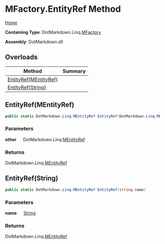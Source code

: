 # MFactory\.EntityRef Method

[Home](../../../../README.md)

**Containing Type**: DotMarkdown\.Linq\.[MFactory](../README.md)

**Assembly**: DotMarkdown\.dll

## Overloads

| Method | Summary |
| ------ | ------- |
| [EntityRef(MEntityRef)](#DotMarkdown_Linq_MFactory_EntityRef_DotMarkdown_Linq_MEntityRef_) | |
| [EntityRef(String)](#DotMarkdown_Linq_MFactory_EntityRef_System_String_) | |

## EntityRef\(MEntityRef\) <a name="DotMarkdown_Linq_MFactory_EntityRef_DotMarkdown_Linq_MEntityRef_"></a>

```csharp
public static DotMarkdown.Linq.MEntityRef EntityRef(DotMarkdown.Linq.MEntityRef other)
```

### Parameters

**other** &emsp; DotMarkdown\.Linq\.[MEntityRef](../../MEntityRef/README.md)

### Returns

DotMarkdown\.Linq\.[MEntityRef](../../MEntityRef/README.md)

## EntityRef\(String\) <a name="DotMarkdown_Linq_MFactory_EntityRef_System_String_"></a>

```csharp
public static DotMarkdown.Linq.MEntityRef EntityRef(string name)
```

### Parameters

**name** &emsp; [String](https://docs.microsoft.com/en-us/dotnet/api/system.string)

### Returns

DotMarkdown\.Linq\.[MEntityRef](../../MEntityRef/README.md)

